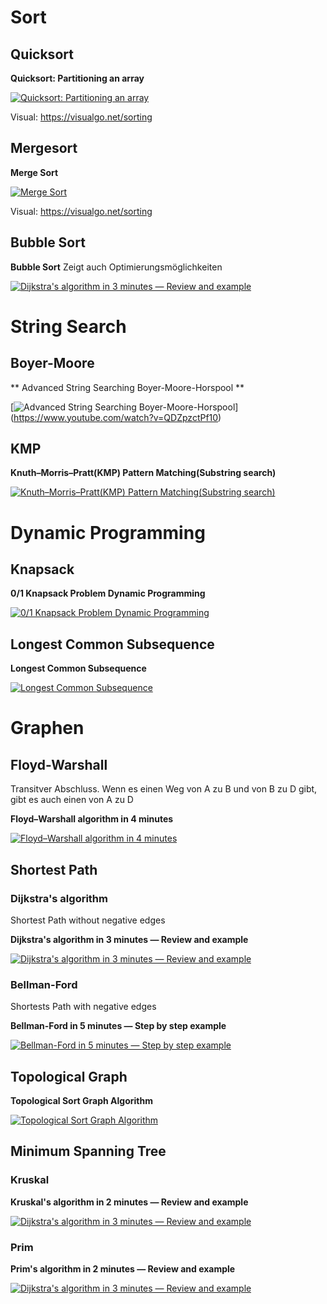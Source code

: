 # Sort
## Quicksort

**Quicksort: Partitioning an array**

[![Quicksort: Partitioning an array](http://img.youtube.com/vi/MZaf_9IZCrc/0.jpg)](http://www.youtube.com/watch?v=MZaf_9IZCrc "Quicksort: Partitioning an array")

Visual: https://visualgo.net/sorting

## Mergesort

**Merge Sort**

[![Merge Sort](http://img.youtube.com/vi/EeQ8pwjQxTM/0.jpg)](http://www.youtube.com/watch?v=EeQ8pwjQxTM "Merge Sort")

Visual: https://visualgo.net/sorting

## Bubble Sort

**Bubble Sort**
Zeigt auch Optimierungsmöglichkeiten

[![Dijkstra's algorithm in 3 minutes — Review and example](https://i.ytimg.com/vi/8Kp-8OGwphY/hqdefault.jpg)](https://www.youtube.com/watch?v=8Kp-8OGwphY "Bubble Sort")

# String Search
## Boyer-Moore

** Advanced String Searching Boyer-Moore-Horspool **

[![Advanced String Searching Boyer-Moore-Horspool](https://i.ytimg.com/vi/QDZpzctPf10/hqdefault.jpg)]
(https://www.youtube.com/watch?v=QDZpzctPf10)

## KMP

**Knuth–Morris–Pratt(KMP) Pattern Matching(Substring search)**

[![Knuth–Morris–Pratt(KMP) Pattern Matching(Substring search)](https://i.ytimg.com/vi/GTJr8OvyEVQ/hqdefault.jpg)](https://www.youtube.com/watch?v=GTJr8OvyEVQ "Knuth–Morris–Pratt(KMP) Pattern Matching(Substring search)")

# Dynamic Programming
## Knapsack

**0/1 Knapsack Problem Dynamic Programming**

[![0/1 Knapsack Problem Dynamic Programming](http://img.youtube.com/vi/8LusJS5-AGo/0.jpg)](http://www.youtube.com/watch?v=8LusJS5-AGoE "0/1 Knapsack Problem Dynamic Programming")

## Longest Common Subsequence

**Longest Common Subsequence**

[![Longest Common Subsequence](http://img.youtube.com/vi/NnD96abizww/0.jpg)](https://www.youtube.com/watch?v=NnD96abizww "Longest Common Subsequence")

# Graphen
## Floyd-Warshall
Transitver Abschluss. Wenn es einen Weg von A zu B und von B zu D gibt, gibt es auch einen von A zu D

**Floyd–Warshall algorithm in 4 minutes**

[![Floyd–Warshall algorithm in 4 minutes](http://img.youtube.com/vi/4OQeCuLYj-4/0.jpg)](http://www.youtube.com/watch?v=4OQeCuLYj-4 "Floyd–Warshall algorithm in 4 minutes")

## Shortest Path

### Dijkstra's algorithm
Shortest Path without negative edges

**Dijkstra's algorithm in 3 minutes — Review and example**

[![Dijkstra's algorithm in 3 minutes — Review and example](https://i.ytimg.com/vi/_lHSawdgXpI/hqdefault.jpg)](https://www.youtube.com/watch?v=_lHSawdgXpI "Dijkstra's algorithm in 3 minutes — Review and example")

### Bellman-Ford 
Shortests Path with negative edges

**Bellman-Ford in 5 minutes — Step by step example**

[![Bellman-Ford in 5 minutes — Step by step example](https://i.ytimg.com/vi/obWXjtg0L64/hqdefault.jpg)](https://www.youtube.com/watch?v=obWXjtg0L64 "Bellman-Ford in 5 minutes — Step by step example")

## Topological Graph
**Topological Sort Graph Algorithm**

[![Topological Sort Graph Algorithm](https://i.ytimg.com/vi/ddTC4Zovtbc/hqdefault.jpg)](https://www.youtube.com/watch?v=ddTC4Zovtbc "Topological Sort Graph Algorithm")

## Minimum Spanning Tree

### Kruskal
**Kruskal's algorithm in 2 minutes — Review and example**

[![Dijkstra's algorithm in 3 minutes — Review and example](https://i.ytimg.com/vi/71UQH7Pr9kU/hqdefault.jpg)](https://www.youtube.com/watch?v=71UQH7Pr9kU "Kruskal's algorithm in 2 minutes — Review and example")

### Prim

**Prim's algorithm in 2 minutes — Review and example**

[![Dijkstra's algorithm in 3 minutes — Review and example](https://i.ytimg.com/vi/cplfcGZmX7I/hqdefault.jpg)](https://www.youtube.com/watch?v=cplfcGZmX7I "Prim's algorithm in 2 minutes — Review and example")
